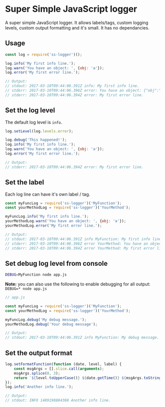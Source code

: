 # Super Simple JavaScript logger

A super simple JavaScript logger.  It allows labels/tags, custom logging levels, custom output
formatting and it's small.  It has no dependancies.

## Usage

```JavaScript
const log = require('ss-logger')();

log.info('My first info line.');
log.warn('You have an object: ', {obj: 'a'});
log.error('My first error line.');

// Output:
// stdout: 2017-03-10T09:44:06.391Z info: My first info line.
// stderr: 2017-03-10T09:44:06.396Z error: You have an object: {"obj":"a"}
// stderr: 2017-03-10T09:44:06.394Z error: My first error line.
```


## Set the log level

The default log level is `info`.

```JavaScript
log.setLevel(log.levels.error);

log.debug('This happened!');
log.info('My first info line.');
log.warn('You have an object: ', {obj: 'a'});
log.error('My first error line.');

// Output:
// stderr: 2017-03-10T09:44:06.394Z error: My first error line.
```

## Set the label

Each log line can have it's own label / tag.

```JavaScript
const myFuncLog = require('ss-logger')('MyFunction');
const yourMethodLog = require('ss-logger')('YourMethod');

myFuncLog.info('My first info line.');
yourMethodLog.warn('You have an object: ', {obj: 'a'});
yourMethodLog.error('My first error line.');

// Output:
// stdout: 2017-03-10T09:44:06.391Z info MyFunction: My first info line.
// stderr: 2017-03-10T09:44:06.396Z error YourMethod: You have an object: {"obj":"a"}
// stderr: 2017-03-10T09:44:06.394Z error YourMethod: My first error line.
```

## Set debug log level from console

```sh
DEBUG=MyFunction node app.js
```

**Note:** you can also use the following to enable debugging for all output: `DEBUG=* node app.js`

```JavaScript
// app.js

const myFuncLog = require('ss-logger')('MyFunction');
const yourMethodLog = require('ss-logger')('YourMethod');

myFuncLog.debug('My debug message.');
yourMethodLog.debug('Your debug message');

// Output:
// stdout: 2017-03-10T09:44:06.391Z info MyFunction: My debug message.
```

## Set the output format

```JavaScript
log.setFormatFunction(function (date, level, label) {
    const msgArgs = [].slice.call(arguments);
    msgArgs.splice(0, 3);
    return `${level.toUpperCase()} ${date.getTime()} ${msgArgs.toString()}`;
});
log.info('Another info line.');

// Output:
// stdout: INFO 1489198884388 Another info line.
```

